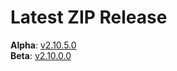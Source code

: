 # Latest ZIP Release
**Alpha**: [v2.10.5.0](https://github.com/phw198/OutlookGoogleCalendarSync/releases/tag/v2.10.5-alpha)  
**Beta**: [v2.10.0.0](https://github.com/phw198/OutlookGoogleCalendarSync/releases/latest)
